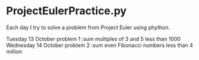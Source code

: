 # ProjectEulerPractice.py
Each day I try to solve a problem from Project Euler using phython.

Tuesday 13 October problem 1 :sum multiples of 3 and 5 less than 1000  
Wednesday 14 October problem 2 :sum even Fibonacci numbers less than 4 million
